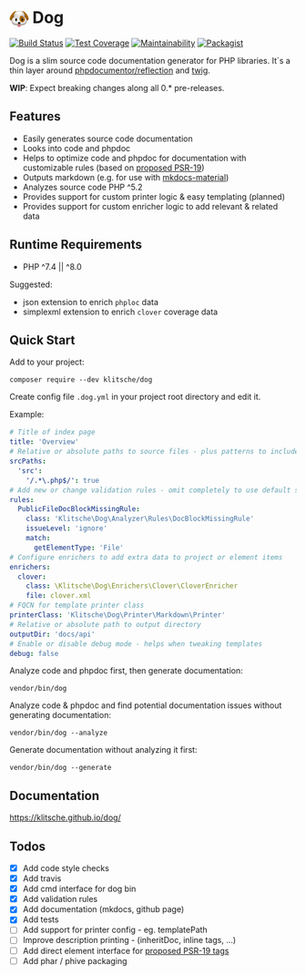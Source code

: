 # <img src="docs/img/dog.png" alt="logo" style="width:1.2em; vertical-align: top;"/> Dog

[![Build Status](https://github.com/klitsche/dog/actions/workflows/test.yml/badge.svg)](https://github.com/klitsche/dog/actions/workflows/test.yml)
[![Test Coverage](https://api.codeclimate.com/v1/badges/2548e8cb2aa6cfb2c9b7/test_coverage)](https://codeclimate.com/github/klitsche/dog/test_coverage)
[![Maintainability](https://api.codeclimate.com/v1/badges/2548e8cb2aa6cfb2c9b7/maintainability)](https://codeclimate.com/github/klitsche/dog/maintainability)
[![Packagist](https://img.shields.io/packagist/v/klitsche/dog)](https://packagist.org/packages/klitsche/dog)

Dog is a slim source code documentation generator for PHP libraries.
It´s a thin layer around [phpdocumentor/reflection](https://github.com/phpDocumentor/reflection) and [twig](https://github.com/twigphp/Twig).

**WIP**: Expect breaking changes along all 0.* pre-releases.

## Features

* Easily generates source code documentation
* Looks into code and phpdoc
* Helps to optimize code and phpdoc for documentation with customizable rules (based on [proposed PSR-19](https://github.com/php-fig/fig-standards/blob/master/proposed/phpdoc-tags.md))
* Outputs markdown (e.g. for use with [mkdocs-material](https://github.com/squidfunk/mkdocs-material))
* Analyzes source code PHP ^5.2
* Provides support for custom printer logic & easy templating (planned)
* Provides support for custom enricher logic to add relevant & related data 

## Runtime Requirements

* PHP ^7.4 || ^8.0

Suggested:

* json extension to enrich `phploc` data
* simplexml extension to enrich `clover` coverage data

## Quick Start

Add to your project:

    composer require --dev klitsche/dog
    
Create config file `.dog.yml` in your project root directory and edit it.

Example:

```yaml
# Title of index page
title: 'Overview'
# Relative or absolute paths to source files - plus patterns to include or exclude path pr files
srcPaths:
  'src':
    '/.*\.php$/': true
# Add new or change validation rules - omit completely to use default set
rules:
  PublicFileDocBlockMissingRule:
    class: 'Klitsche\Dog\Analyzer\Rules\DocBlockMissingRule'
    issueLevel: 'ignore'
    match:
      getElementType: 'File'
# Configure enrichers to add extra data to project or element items
enrichers:
  clover:
    class: \Klitsche\Dog\Enrichers\Clover\CloverEnricher
    file: clover.xml
# FQCN for template printer class
printerClass: 'Klitsche\Dog\Printer\Markdown\Printer'
# Relative or absolute path to output directory
outputDir: 'docs/api'
# Enable or disable debug mode - helps when tweaking templates
debug: false
```

Analyze code and phpdoc first, then generate documentation:

    vendor/bin/dog

Analyze code & phpdoc and find potential documentation issues without generating documentation:

    vendor/bin/dog --analyze
    
Generate documentation without analyzing it first:

    vendor/bin/dog --generate

## Documentation

https://klitsche.github.io/dog/

## Todos

* [x] Add code style checks
* [x] Add travis
* [x] Add cmd interface for dog bin
* [x] Add validation rules
* [x] Add documentation (mkdocs, github page)
* [x] Add tests
* [ ] Add support for printer config - eg. templatePath
* [ ] Improve description printing - (inheritDoc, inline tags, ...)
* [ ] Add direct element interface for [proposed PSR-19 tags](https://github.com/phpDocumentor/fig-standards/blob/master/proposed/phpdoc-tags.md)
* [ ] Add phar / phive packaging
